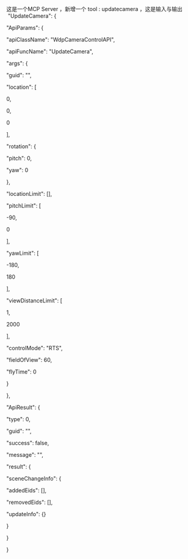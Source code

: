 这是一个MCP Server ，新增一个 tool : updatecamera ，这是输入与输出   "UpdateCamera": {

"ApiParams": {

"apiClassName": "WdpCameraControlAPI",

"apiFuncName": "UpdateCamera",

"args": {

"guid": "",

"location": [

0,

0,

0

],

"rotation": {

"pitch": 0,

"yaw": 0

},

"locationLimit": [],

"pitchLimit": [

-90,

0

],

"yawLimit": [

-180,

180

],

"viewDistanceLimit": [

1,

2000

],

"controlMode": "RTS",

"fieldOfView": 60,

"flyTime": 0

}

},

"ApiResult": {

"type": 0,

"guid": "",

"success": false,

"message": "",

"result": {

"sceneChangeInfo": {

"addedEids": [],

"removedEids": [],

"updateInfo": {}

}

}

}
